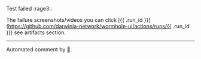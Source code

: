 Test failed :rage3:.

The failure screenshots/videos you can click [{{ .run_id }}](https://github.com/darwinia-network/wormhole-ui/actions/runs/{{ .run_id }}) see artifacts section.

---

Automated comment by :robot:.

